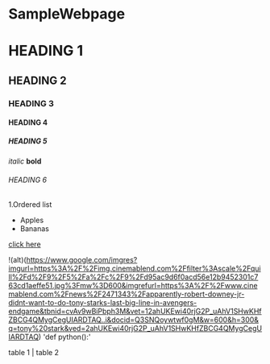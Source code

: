 # SampleWebpage
# HEADING 1
## HEADING 2
### HEADING 3
#### HEADING 4
##### HEADING 5
*italic*
**bold**
###### HEADING 6

1.Ordered list
- Apples
- Bananas

[click here](https://www.google.com/)

!(alt)(https://www.google.com/imgres?imgurl=https%3A%2F%2Fimg.cinemablend.com%2Ffilter%3Ascale%2Fquill%2Fd%2F9%2F5%2Fa%2Fc%2F9%2Fd95ac9d6f0acd56e12b9452301c763cd1aeffe51.jpg%3Fmw%3D600&imgrefurl=https%3A%2F%2Fwww.cinemablend.com%2Fnews%2F2471343%2Fapparently-robert-downey-jr-didnt-want-to-do-tony-starks-last-big-line-in-avengers-endgame&tbnid=cvAv9wBiPbph3M&vet=12ahUKEwi40rjG2P_uAhV1SHwKHfZBCG4QMygCegUIARDTAQ..i&docid=Q3SNQoywtwf0gM&w=600&h=300&q=tony%20stark&ved=2ahUKEwi40rjG2P_uAhV1SHwKHfZBCG4QMygCegUIARDTAQ)
'def python():'

table 1 | table 2
